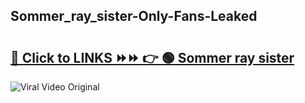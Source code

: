 
 ## Sommer_ray_sister-Only-Fans-Leaked

# <h2><a href="https://clipsfans.com/Sommer_ray_sister&ref=git">🔗 Click to LINKS ⏩⏩ 👉 🟢 Sommer ray sister </a></h2>

<a href="https://clipsfans.com/Sommer_ray_sister&ref=git" rel="nofollow" data-target="animated-image.originalLink"><img src="https://i.ibb.co.com/xMMVF88/686577567.gif" alt="Viral Video Original" style="max-width: 100%; display: inline-block;" data-target="animated-image.originalImage"></a>
